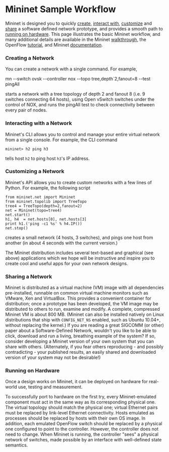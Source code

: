 Mininet Sample Workflow
================

Mininet is designed you to quickly [create](#Creating_a_Network), [interact with](#Interacting_with_a_Network), [customize](#Customizing_a_Network) and [share](#Sharing_a_Network) a software defined network prototype, and provides a smooth path to [running on hardware](#Running_on_Hardware). This page illustrates the basic Mininet workflow, and many additional details are available in the Mininet [walkthrough](Walkthrough), the OpenFlow [tutorial](http://www.openflow.org/wk/index.php/OpenFlow_Tutorial), and Mininet [documentation](Documentation).


### Creating a Network

You can create a network with a single command. For example,

   mn --switch ovsk --controller nox --topo tree,depth`2,fanout=8 --test pingAll

starts a network with a tree topology of depth 2 and fanout 8 (i.e. 9 switches connecting 64 hosts), using Open vSwitch switches under the control of NOX, and runs the pingAll test to check connectivity between every pair of nodes.


### Interacting with a Network

Mininet's CLI allows you to control and manage your entire virtual network from a single console. For example, the CLI command

    mininet> h2 ping h3

tells host `h2` to ping host `h3`'s IP address.


### Customizing a Network

Mininet's API allows you to create custom networks with a few lines of Python. For example, the following script

    from mininet.net import Mininet
    from mininet.topolib import TreeTopo
    tree4 = TreeTopo(depth=2,fanout=2)
    net = Mininet(topo=tree4)
    net.start()
    h1, h4  = net.hosts[0], net.hosts[3]
    print h1.('ping -c1 %s' % h4.IP())
    net.stop()

creates a small network (4 hosts, 3 switches), and pings one host from another (in about 4 seconds with the current version.)

The Mininet distribution includes several text-based and graphical (see above) applications which we hope will be instructive and inspire you to create cool and useful apps for your own network designs.


### Sharing a Network

Mininet is distributed as a virtual machine (VM) image with all dependencies pre-installed, runnable on common virtual machine monitors such as VMware, Xen and VirtualBox. This provides a convenient container for distribution; once a prototype has been developed, the VM image may be distributed to others to run, examine and modify. A complete, compressed Mininet VM is about 800 MB. (Mininet can also be installed natively on Linux distributions that ship with `CONFIG_NET_NS` enabled, such as Ubuntu 10.04+, without replacing the kernel.) If you are reading a great SIGCOMM (or other) paper about a Software-Defined Network, wouldn't you like to be able to click, download and run a living, breathing example of the system? If so, consider developing a Mininet version of your own system that you can share with others. (Alternately, if you fear others reproducing - and possibly contradicting - your published results, an easily shared and downloaded version of your system may not be desirable!)


### Running on Hardware

Once a design works on Mininet, it can be deployed on hardware for real-world use, testing and measurement.

To successfully port to hardware on the first try, every Mininet-emulated component must act in the same way as its corresponding physical one. The virtual topology should match the physical one; virtual Ethernet pairs must be replaced by link-level Ethernet connectivity. Hosts emulated as processes should be replaced by hosts with their own OS image. In addition, each emulated OpenFlow switch should be replaced by a physical one configured to point to the controller. However, the controller does not need to change. When Mininet is running, the controller "sees" a physical network of switches, made possible by an interface with well-defined state semantics.
